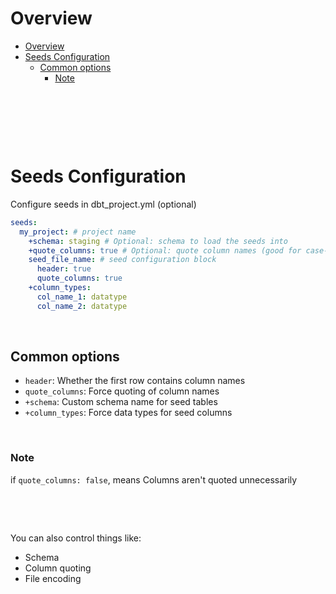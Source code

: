 # Overview

- [Overview](#overview)
- [Seeds Configuration](#seeds-configuration)
  - [Common options](#common-options)
    - [Note](#note)

&nbsp;

&nbsp;

&nbsp;

# Seeds Configuration

Configure seeds in dbt_project.yml (optional)

```yml
seeds:
  my_project: # project name
    +schema: staging # Optional: schema to load the seeds into
    +quote_columns: true # Optional: quote column names (good for case-sensitive warehouses)
    seed_file_name: # seed configuration block
      header: true
      quote_columns: true
    +column_types:
      col_name_1: datatype
      col_name_2: datatype
```

&nbsp;

## Common options

- `header`: Whether the first row contains column names
- `quote_columns`: Force quoting of column names
- `+schema`: Custom schema name for seed tables
- `+column_types`: Force data types for seed columns

&nbsp;

### Note

if `quote_columns: false`, means Columns aren't quoted unnecessarily

&nbsp;

&nbsp;

You can also control things like:

- Schema
- Column quoting
- File encoding

&nbsp;

&nbsp;
